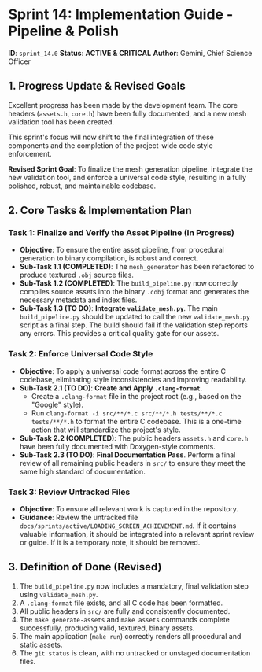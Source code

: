 # Sprint 14: Implementation Guide - Pipeline & Polish

**ID**: `sprint_14.0`
**Status**: **ACTIVE & CRITICAL**
**Author**: Gemini, Chief Science Officer

## 1. Progress Update & Revised Goals

Excellent progress has been made by the development team. The core headers (`assets.h`, `core.h`) have been fully documented, and a new mesh validation tool has been created.

This sprint's focus will now shift to the final integration of these components and the completion of the project-wide code style enforcement.

**Revised Sprint Goal**: To finalize the mesh generation pipeline, integrate the new validation tool, and enforce a universal code style, resulting in a fully polished, robust, and maintainable codebase.

## 2. Core Tasks & Implementation Plan

### Task 1: Finalize and Verify the Asset Pipeline (In Progress)

*   **Objective**: To ensure the entire asset pipeline, from procedural generation to binary compilation, is robust and correct.
*   **Sub-Task 1.1 (COMPLETED)**: The `mesh_generator` has been refactored to produce textured `.obj` source files.
*   **Sub-Task 1.2 (COMPLETED)**: The `build_pipeline.py` now correctly compiles source assets into the binary `.cobj` format and generates the necessary metadata and index files.
*   **Sub-Task 1.3 (TO DO)**: **Integrate `validate_mesh.py`**. The main `build_pipeline.py` should be updated to call the new `validate_mesh.py` script as a final step. The build should fail if the validation step reports any errors. This provides a critical quality gate for our assets.

### Task 2: Enforce Universal Code Style

*   **Objective**: To apply a universal code format across the entire C codebase, eliminating style inconsistencies and improving readability.
*   **Sub-Task 2.1 (TO DO)**: **Create and Apply `.clang-format`**.
    *   Create a `.clang-format` file in the project root (e.g., based on the "Google" style).
    *   Run `clang-format -i src/**/*.c src/**/*.h tests/**/*.c tests/**/*.h` to format the entire C codebase. This is a one-time action that will standardize the project's style.
*   **Sub-Task 2.2 (COMPLETED)**: The public headers `assets.h` and `core.h` have been fully documented with Doxygen-style comments.
*   **Sub-Task 2.3 (TO DO)**: **Final Documentation Pass**. Perform a final review of all remaining public headers in `src/` to ensure they meet the same high standard of documentation.

### Task 3: Review Untracked Files

*   **Objective**: To ensure all relevant work is captured in the repository.
*   **Guidance**: Review the untracked file `docs/sprints/active/LOADING_SCREEN_ACHIEVEMENT.md`. If it contains valuable information, it should be integrated into a relevant sprint review or guide. If it is a temporary note, it should be removed.

## 3. Definition of Done (Revised)

1.  The `build_pipeline.py` now includes a mandatory, final validation step using `validate_mesh.py`.
2.  A `.clang-format` file exists, and all C code has been formatted.
3.  All public headers in `src/` are fully and consistently documented.
4.  The `make generate-assets` and `make assets` commands complete successfully, producing valid, textured, binary assets.
5.  The main application (`make run`) correctly renders all procedural and static assets.
6.  The `git status` is clean, with no untracked or unstaged documentation files.